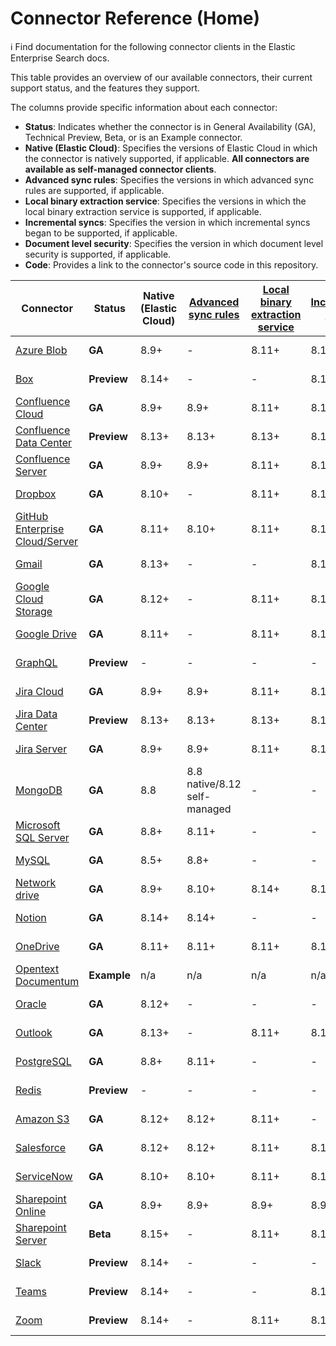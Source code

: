 # Connector Reference (Home)
ℹ️ Find documentation for the following connector clients in the Elastic Enterprise Search docs.


This table provides an overview of our available connectors, their current support status, and the features they support.

The columns provide specific information about each connector:

* **Status**: Indicates whether the connector is in General Availability (GA), Technical Preview, Beta, or is an Example connector.
* **Native (Elastic Cloud)**: Specifies the versions of Elastic Cloud in which the connector is natively supported, if applicable. **All connectors are available as self-managed connector clients**.
* **Advanced sync rules**: Specifies the versions in which advanced sync rules are supported, if applicable.
* **Local binary extraction service**: Specifies the versions in which the local binary extraction service is supported, if applicable.
* **Incremental syncs**: Specifies the version in which incremental syncs began to be supported, if applicable.
* **Document level security**: Specifies the version in which document level security is supported, if applicable.
* **Code**: Provides a link to the connector's source code in this repository.

| Connector | Status | Native (Elastic Cloud) | [Advanced sync rules](https://www.elastic.co/guide/en/enterprise-search/current) | [Local binary extraction service](https://www.elastic.co/guide/en/enterprise-search/current/connectors-content-extraction.html#connectors-content-extraction-local) | [Incremental syncs](https://www.elastic.co/guide/en/enterprise-search/current/connectors-sync-types.html#connectors-sync-types-incremental) | [Document level security](https://www.elastic.co/guide/en/enterprise-search/current/dls.html) | Source code |
| --- | --- | --- | --- | --- | --- | --- | --- |
| [Azure Blob](https://www.elastic.co/guide/en/enterprise-search/current/connectors-azure-blob.html) | **GA** | 8.9+ | - | 8.11+ | 8.13+ | - | [View code](https://github.com/elastic/connectors/tree/main/connectors/sources/azure_blob_storage.py) |
| [Box](https://www.elastic.co/guide/en/enterprise-search/current/connectors-box.html) | **Preview** | 8.14+ | - | - | 8.13+ | - | [View code](https://github.com/elastic/connectors/tree/main/connectors/sources/box.py) |
| [Confluence Cloud](https://www.elastic.co/guide/en/enterprise-search/current/connectors-confluence.html) | **GA** | 8.9+ | 8.9+ | 8.11+ | 8.13+ | 8.10 | [View code](https://github.com/elastic/connectors/tree/main/connectors/sources/confluence.py) |
| [Confluence Data Center](https://www.elastic.co/guide/en/enterprise-search/current/connectors-confluence.html) | **Preview** | 8.13+ | 8.13+ | 8.13+ | 8.13+ | 8.14+ | [View code](https://github.com/elastic/connectors/tree/main/connectors/sources/confluence.py) |
| [Confluence Server](https://www.elastic.co/guide/en/enterprise-search/current/connectors-confluence.html) | **GA** | 8.9+ | 8.9+ | 8.11+ | 8.13+ | - | [View code](https://github.com/elastic/connectors/tree/main/connectors/sources/confluence.py) |
| [Dropbox](https://www.elastic.co/guide/en/enterprise-search/current/connectors-dropbox.html) | **GA** | 8.10+ | - | 8.11+ | 8.13+ | 8.12+ | [View code](https://github.com/elastic/connectors/tree/main/connectors/sources/dropbox.py) |
| [GitHub Enterprise Cloud/Server](https://www.elastic.co/guide/en/enterprise-search/current/connectors-github.html) | **GA** | 8.11+ | 8.10+ | 8.11+ | 8.13+ | 8.12+ | [View code](https://github.com/elastic/connectors/tree/main/connectors/sources/github.py) |
| [Gmail](https://www.elastic.co/guide/en/enterprise-search/current/connectors-gmail.html) | **GA** | 8.13+ | - | - | 8.13+ | 8.10+ | [View code](https://github.com/elastic/connectors/tree/main/connectors/sources/gmail.py) |
| [Google Cloud Storage](https://www.elastic.co/guide/en/enterprise-search/current/connectors-google-cloud.html) | **GA** | 8.12+ | - | 8.11+ | 8.13+ | - | [View code](https://github.com/elastic/connectors/tree/main/connectors/sources/google_cloud_storage.py) |
| [Google Drive](https://www.elastic.co/guide/en/enterprise-search/current/connectors-google-drive.html) | **GA** | 8.11+ | - | 8.11+ | 8.13+ | 8.10+ | [View code](https://github.com/elastic/connectors/tree/main/connectors/sources/google_drive.py) |
| [GraphQL](https://www.elastic.co/guide/en/enterprise-search/current/connectors-graphql.html) | **Preview** | - | - | - | - | - | [View code](https://github.com/elastic/connectors/tree/main/connectors/sources/graphql.py) |
| [Jira Cloud](https://www.elastic.co/guide/en/enterprise-search/current/connectors-jira.html) | **GA** | 8.9+ | 8.9+ | 8.11+ | 8.13+ | 8.10+ | [View code](https://github.com/elastic/connectors/tree/main/connectors/sources/jira.py) |
| [Jira Data Center](https://www.elastic.co/guide/en/enterprise-search/current/connectors-jira.html) | **Preview** | 8.13+ | 8.13+ | 8.13+ | 8.13+ | 8.13+ | [View code](https://github.com/elastic/connectors/tree/main/connectors/sources/jira.py) |
| [Jira Server](https://www.elastic.co/guide/en/enterprise-search/current/connectors-jira.html) | **GA** | 8.9+ | 8.9+ | 8.11+ | 8.13+ | - | [View code](https://github.com/elastic/connectors/tree/main/connectors/sources/jira.py) |
| [MongoDB](https://www.elastic.co/guide/en/enterprise-search/current/connectors-mongodb.html) | **GA** | 8.8 | 8.8 native/8.12 self-managed | - | - | - | [View code](https://github.com/elastic/connectors/tree/main/connectors/sources/mongo.py) |
| [Microsoft SQL Server](https://www.elastic.co/guide/en/enterprise-search/current/connectors-ms-sql.html) | **GA** | 8.8+ | 8.11+ | - | - | - | [View code](https://github.com/elastic/connectors/tree/main/connectors/sources/mssql.py) |
| [MySQL](https://www.elastic.co/guide/en/enterprise-search/current/connectors-mysql.html) | **GA** | 8.5+ | 8.8+ | - | - | - | [View code](https://github.com/elastic/connectors/tree/main/connectors/sources/mysql.py) |
| [Network drive](https://www.elastic.co/guide/en/enterprise-search/current/connectors-network-drive.html) | **GA** | 8.9+ | 8.10+ | 8.14+ | 8.13+ | 8.11+ | [View code](https://github.com/elastic/connectors/tree/main/connectors/sources/network_drive.py) |
| [Notion](https://www.elastic.co/guide/en/enterprise-search/current/connectors-notion.html) | **GA** | 8.14+ | 8.14+ | - | - | - | [View code](https://github.com/elastic/connectors/tree/main/connectors/sources/notion.py) |
| [OneDrive](https://www.elastic.co/guide/en/enterprise-search/current/connectors-onedrive.html) | **GA** | 8.11+ | 8.11+ | 8.11+ | 8.13+ | 8.11+ | [View code](https://github.com/elastic/connectors/tree/main/connectors/sources/onedrive.py) |
| [Opentext Documentum](https://www.elastic.co/guide/en/enterprise-search/current/connectors-opentext.html) | **Example** | n/a | n/a | n/a | n/a | - | [View code](https://github.com/elastic/connectors/tree/main/connectors/sources/opentext_documentum.py) |
| [Oracle](https://www.elastic.co/guide/en/enterprise-search/current/connectors-oracle.html) | **GA** | 8.12+ | - | - | - | - | [View code](https://github.com/elastic/connectors/tree/main/connectors/sources/oracle.py) |
| [Outlook](https://www.elastic.co/guide/en/enterprise-search/current/connectors-outlook.html) | **GA** | 8.13+ | - | 8.11+ | 8.13+ | 8.14+ | [View code](https://github.com/elastic/connectors/tree/main/connectors/sources/outlook.py) |
| [PostgreSQL](https://www.elastic.co/guide/en/enterprise-search/current/connectors-postgresql.html) | **GA** | 8.8+ | 8.11+ | - | - | - | [View code](https://github.com/elastic/connectors/tree/main/connectors/sources/postgresql.py) |
| [Redis](https://www.elastic.co/guide/en/enterprise-search/current/connectors-redis.html) | **Preview** | - | - | - | - | - | [View code](https://github.com/elastic/connectors/tree/main/connectors/sources/redis.py) |
| [Amazon S3](https://www.elastic.co/guide/en/enterprise-search/current/connectors-s3.html) | **GA** | 8.12+ | 8.12+ | 8.11+ | - | - | [View code](https://github.com/elastic/connectors/tree/main/connectors/sources/s3.py) |
| [Salesforce](https://www.elastic.co/guide/en/enterprise-search/current/connectors-salesforce.html) | **GA** | 8.12+ | 8.12+ | 8.11+ | 8.13+ | 8.13+ | [View code](https://github.com/elastic/connectors/tree/main/connectors/sources/salesforce.py) |
| [ServiceNow](https://www.elastic.co/guide/en/enterprise-search/current/connectors-servicenow.html) | **GA** | 8.10+ | 8.10+ | 8.11+ | 8.13+ | 8.13+ | [View code](https://github.com/elastic/connectors/tree/main/connectors/sources/servicenow.py) |
| [Sharepoint Online](https://www.elastic.co/guide/en/enterprise-search/current/connectors-sharepoint-online.html) | **GA** | 8.9+ | 8.9+ | 8.9+ | 8.9+ | 8.9+ | [View code](https://github.com/elastic/connectors/tree/main/connectors/sources/sharepoint_online.py) |
| [Sharepoint Server](https://www.elastic.co/guide/en/enterprise-search/current/connectors-sharepoint.html) | **Beta** | 8.15+ | - | 8.11+ | 8.13+ | 8.14+ | [View code](https://github.com/elastic/connectors/tree/main/connectors/sources/sharepoint_server.py) |
| [Slack](https://www.elastic.co/guide/en/enterprise-search/current/connectors-slack.html) | **Preview** | 8.14+ | - | - | - | - | [View code](https://github.com/elastic/connectors/tree/main/connectors/sources/slack.py) |
| [Teams](https://www.elastic.co/guide/en/enterprise-search/current/connectors-teams.html) | **Preview** | 8.14+ | - | - | 8.13+ | - | [View code](https://github.com/elastic/connectors/tree/main/connectors/sources/teams.py) |
| [Zoom](https://www.elastic.co/guide/en/enterprise-search/current/connectors-zoom.html) | **Preview** | 8.14+ | - | 8.11+ | 8.13+ | - | [View code](https://github.com/elastic/connectors/tree/main/connectors/sources/zoom.py) |
